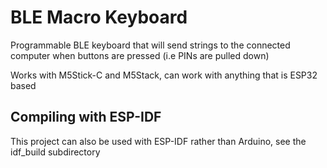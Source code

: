 # BLE Macro Keyboard

Programmable BLE keyboard that will send strings to the connected computer when buttons are pressed (i.e PINs are pulled down)

Works with M5Stick-C and M5Stack, can work with anything that is ESP32 based

## Compiling with ESP-IDF

This project can also be used with ESP-IDF rather than Arduino, see the idf_build subdirectory
